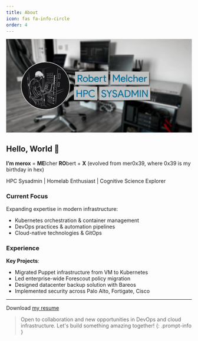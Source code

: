 ```yaml
---
title: About
icon: fas fa-info-circle
order: 4
---
```


![merox.dev](../assets/header-about.png)

## Hello, World 👋

**I’m merox** = **ME**lcher **RO**bert + **X** (evolved from mer0x39, where 0x39 is my birthday in hex)  

HPC Sysadmin | Homelab Enthusiast | Cognitive Science Explorer


### Current Focus

Expanding expertise in modern infrastructure:
- Kubernetes orchestration & container management
- DevOps practices & automation pipelines
- Cloud-native technologies & GitOps

### Experience


**Key Projects**:
- Migrated Puppet infrastructure from VM to Kubernetes
- Led enterprise-wide Forescout policy migration
- Designed datacenter backup solution with Bareos
- Implemented security across Palo Alto, Fortigate, Cisco


---

Download [my resume](https://merox.dev/robert-melcher-cv.pdf)

> Open to collaboration and new opportunities in DevOps and cloud infrastructure. Let's build something amazing together!
{: .prompt-info }